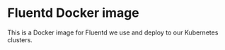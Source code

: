 # Fluentd Docker image

This is a Docker image for Fluentd we use and deploy to our Kubernetes clusters. 
